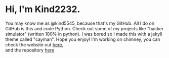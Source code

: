 # Hi, I'm Kind2232.
You may know me as @kind5545, because that's my GitHub.
All I do on GitHub is this and code Python.
Check out some of my projects like "hacker simulator" (written 100% in python).
I was bored so I made this with a jekyll theme called "cayman".
Hope you enjoy!
I'm working on chimney, you can check the website out [here](https://chimneyproject.github.io/),  
and the repository [here](https://github.com/chimneyproject/)
